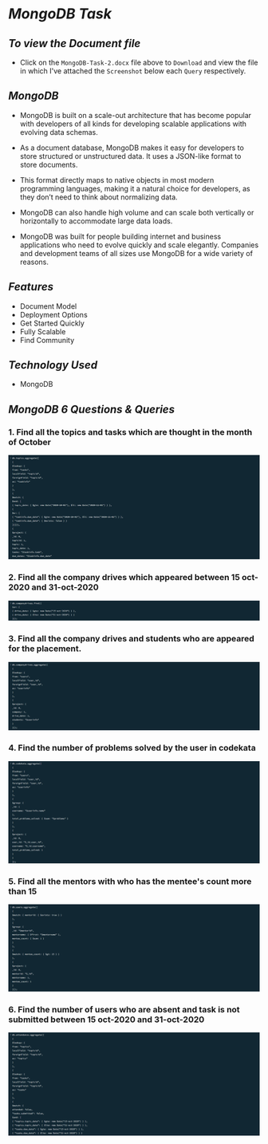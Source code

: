 
# **_MongoDB Task_**

## **_To view the Document file_**

+ Click on the `MongoDB-Task-2.docx` file above to `Download` and view the file in which I've attached the `Screenshot` below each `Query` respectively.

## **_MongoDB_**

+ MongoDB is built on a scale-out architecture that has become popular with developers of all kinds for developing scalable applications with evolving data schemas.

+ As a document database, MongoDB makes it easy for developers to store structured or unstructured data. It uses a JSON-like format to store documents. 
  
+ This format directly maps to native objects in most modern programming languages, making it a natural choice for developers, as they don’t need to think about normalizing data. 
  
+ MongoDB can also handle high volume and can scale both vertically or horizontally to accommodate large data loads.

+ MongoDB was built for people building internet and business applications who need to evolve quickly and scale elegantly. Companies and development teams of all sizes use MongoDB for a wide variety of reasons.

## **_Features_**

+ Document Model
+ Deployment Options
+ Get Started Quickly
+ Fully Scalable
+ Find Community

## **_Technology Used_**

+ MongoDB
  

## **_MongoDB 6 Questions & Queries_**

### 1. Find all the topics and tasks which are thought in the month of October

![Topics & Tasks](MongoDB-Images/MongoDB-1.png)

### 2. Find all the company drives which appeared between 15 oct-2020 and 31-oct-2020

![Company Drivers](MongoDB-Images/MongoDB-2.png)

### 3. Find all the company drives and students who are appeared for the placement.

![Placement](MongoDB-Images/MongoDB-3.png)

### 4. Find the number of problems solved by the user in codekata

![Users](MongoDB-Images/MongoDB-4.png)

### 5. Find all the mentors with who has the mentee's count more than 15

![Mentors](MongoDB-Images/MongoDB-5.png)

### 6. Find the number of users who are absent and task is not submitted  between 15 oct-2020 and 31-oct-2020

![Users & Tasks](MongoDB-Images/MongoDB-6.png)


   
   

